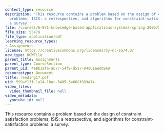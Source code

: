 ```yaml
---
content_type: resource
description: 'This resource contains a problem based on the design of constraint satisfaction
  problems, ISIS: a retrospective, and algorithms for constraint-satisfaction problems:
  a survey.'
file: /courses/6-871-knowledge-based-applications-systems-spring-2005/599af13f1a2410ac348554608f889a74_reading17.pdf
file_size: 55478
file_type: application/pdf
learning_resource_types:
- Assignments
license: https://creativecommons.org/licenses/by-nc-sa/4.0/
ocw_type: OCWFile
parent_title: Assignments
parent_type: CourseSection
parent_uid: 4e8b1afa-a677-54f8-d5a7-04c61aedb8e0
resourcetype: Document
title: reading17.pdf
uid: 599af13f-1a24-10ac-3485-54608f889a74
video_files:
  video_thumbnail_file: null
video_metadata:
  youtube_id: null
---
```

This resource contains a problem based on the design of constraint satisfaction problems, ISIS: a retrospective, and algorithms for constraint-satisfaction problems: a survey.